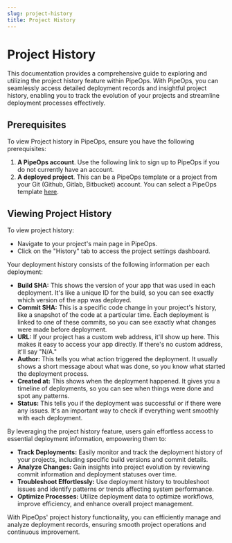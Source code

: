 ```yaml
---
slug: project-history
title: Project History
---
```


# Project History

This documentation provides a comprehensive guide to exploring and utilizing the project history feature within PipeOps. With PipeOps, you can seamlessly access detailed deployment records and insightful project history, enabling you to track the evolution of your projects and streamline deployment processes effectively.

## Prerequisites

To view Project history in PipeOps, ensure you have the following prerequisites:

1. **A PipeOps account**. Use the following link to sign up to PipeOps if you do not currently have an account.
2. **A deployed project**. This can be a PipeOps template or a project from your Git (Github, Gitlab, Bitbucket) account. You can select a PipeOps template [here](https://github.com/orgs/pipeops-dev/repositories).

## Viewing Project History

To view project history:

- Navigate to your project's main page in PipeOps.
- Click on the "History" tab to access the project settings dashboard.

Your deployment history consists of the following information per each deployment:

- **Build SHA:** This shows the version of your app that was used in each deployment. It's like a unique ID for the build, so you can see exactly which version of the app was deployed.
- **Commit SHA:** This is a specific code change in your project's history, like a snapshot of the code at a particular time. Each deployment is linked to one of these commits, so you can see exactly what changes were made before deployment.
- **URL:** If your project has a custom web address, it'll show up here. This makes it easy to access your app directly. If there's no custom address, it'll say "N/A."
- **Author:** This tells you what action triggered the deployment. It usually shows a short message about what was done, so you know what started the deployment process.
- **Created at:** This shows when the deployment happened. It gives you a timeline of deployments, so you can see when things were done and spot any patterns.
- **Status:** This tells you if the deployment was successful or if there were any issues. It's an important way to check if everything went smoothly with each deployment.



By leveraging the project history feature, users gain effortless access to essential deployment information, empowering them to:

- **Track Deployments:** Easily monitor and track the deployment history of your projects, including specific build versions and commit details.
- **Analyze Changes:** Gain insights into project evolution by reviewing commit information and deployment statuses over time.
- **Troubleshoot Effortlessly:** Use deployment history to troubleshoot issues and identify patterns or trends affecting system performance.
- **Optimize Processes:** Utilize deployment data to optimize workflows, improve efficiency, and enhance overall project management.

With PipeOps' project history functionality, you can efficiently manage and analyze deployment records, ensuring smooth project operations and continuous improvement.



